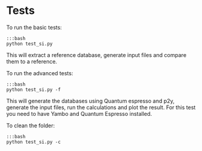 Tests
=====

To run the basic tests:

    :::bash
    python test_si.py

This will extract a reference database, generate input files and compare them to a reference.

To run the advanced tests:

    :::bash
    python test_si.py -f

This will generate the databases using Quantum espresso and p2y, generate the input files, run the calculations and plot the result.
For this test you need to have Yambo and Quantum Espresso installed. 

To clean the folder:

    :::bash
    python test_si.py -c
